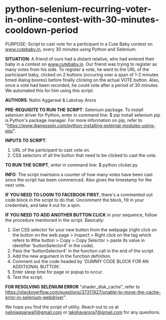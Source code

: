 # python-selenium-recurring-voter-in-online-contest-with-30-minutes-cooldown-period

PURPOSE: Script to cast vote for a participant in a Cute Baby contest on www.cutebaby.in, every 30 minutes using Python and Selenium.

<b>SITUATION</b>: A friend of ours had a distant relative, who had entered their baby in a contest on www.cutebaby.in. Our friend was trying to register as many votes from his side. To register a vote, he went to the URL of the participant baby, clicked on 2 buttons (occuring over a span of 1-2 minutes timed dialog boxres) before finally clicking on the actual VOTE button. Also, once a vote had been recorded, he could vote after a period of 30 minutes. We automated this for him using this script.

<b>AUTHORS</b>: Nalini Aggarwal & Lakshay Arora

<b>PRE-REQUISITE TO RUN THE SCRIPT</b>: Selenium package. To install selenium driver for Python, enter in command line:
$ pip install selenium
pip is Python's package manager. For more information on pip, refer to "https://www.djangospin.com/python-installing-external-modules-using-pip/".

<b>INPUTS TO SCRIPT</b>:
1. URL of the participant to cast vote on.
2. CSS selectors of all the button that need to be clicked to cast the vote.

<b>TO RUN THE SCRIPT</b>, enter in command line:
$ python clicker.py

<b>INFO</b>: The script maintains a counter of how many votes have been cast since the script has been commenced. Also gives the timestamp for the next vote.

<b>IF YOU NEED TO LOGIN TO FACEBOOK FIRST</b>, there's a commented out code block in the script to do that. Uncomment the block, fill in your credentials, and take it out for a spin.

<b>IF YOU NEED TO ADD ANOTHER BUTTON CLICK</b> in your sequence, follow the procedure mentioned in the script. Basically:
1. Get CSS selector for your new button from the webpage (right click on the button on the web page > Inspect > Right click on 
the tag which refers to #the button > Copy > Copy Selector > paste its value in identifier 'buttonSelector4' in the code).
2. Pass the 'buttonSelector4' in the function call in the end of the script.
3. Add the new argument in the function definition.
4. Comment out the code headed by 'DUMMY CODE BLOCK FOR AN ADDITIONAL BUTTON'. 
5. Enter sleep time for page or popup to occur.
6. Test the script.

<b>FOR RESOLVING SELENIUM ERROR</b> "shader_disk_cache", refer to https://stackoverflow.com/questions/37317427/unable-to-move-the-cache-error-in-selenium-webdriver".

We hope you find the script of utility. Reach out to us at naliniaggarwal1@gmail.com or lakshayarora7@gmail.com for any questions.
